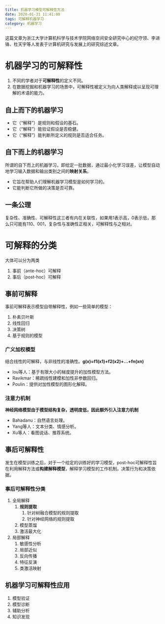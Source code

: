 ```yaml
---
title: 机器学习模型可解释性方法
date: 2020-01-31 11:41:00 
tags: 可解释机器学习
category: 机器学习
---
```

这篇文章为浙江大学计算机科学与技术学院网络空间安全研究中心的纪守领、李进锋、杜天宇等人发表于计算机研究与发展上的研究综述文章。

# 机器学习的可解释性
1. 不同的学者对于**可解释性**的定义不同。
2. 在数据挖掘和机器学习的场景中，可解释性被定义为向人类解释或以呈现可理解的术语的能力。

## 自上而下的机器学习
- 它（“解释”）是规则和假设的基石。
- 它（“解释”）能验证假设是否稳健。
- 它（“解释”）能判断所定义的规则是否适合任务。

## 自下而上的机器学习
所谓的自下而上的机器学习，即给定一批数据，通过最小化学习误差，让模型自动地学习输入数据和输出类别之间的**映射关系**。
- 它旨在帮助人们理解机器学习模型是如何学习的。
- 它能判断它所做的决策是否可靠。

## 一条公理
复杂性、准确性、可解释性这三者有内在关联性，如果用1表示高，0表示低，那么只可能有110、001，复杂性与准确性正相关，可解释性与之相对。

# 可解释的分类
大体可以分为两类
1. 事前（ante-hoc）可解释
2. 事后（post-hoc）可解释

## 事前可解释
事前可解释表示模型自带解释性，例如一些简单的模型：
1. 朴素贝叶斯
2. 线性回归
3. 决策树
4. 基于规则的模型

### 广义加权模型
结合线性的可解释，与非线性的准确性。**g(x)=f1(x1)+f2(x2)+...+fn(xn)**
- lou等人：基于有限大小的梯度提升的加性模型方法。
- Ravikmar：稀疏线性建模和加性非参数回归。
- Poulin：提供对加性模型的图形化解释。

### 注意力机制
**神经网络模型由于模型结构复杂，透明度低，因此额外引入注意力机制**
- Bahadanu：自然语言处理。
- Yang等人：文本分类、情感分析。
- Xu等人：看图说话、推荐系统。

## 事后可解释性
发生在模型训练之后，对于一个给定的训练好的学习模型，post-hoc可解释性旨在利用解释方法或**构建解释模型**，解释学习模型的工作机制，决策行为和决策依据。

### 事后可解释性分类
1. 全局解释
    1. **规则提取**
        1. 针对树融合模型的规则提取
        2. 针对神经网络的规则提取
    2. 模型蒸馏
    3. 激活最大化
2. 局部解释
    1. 敏感性分析
    2. 局部近似
    3. 反向传播
    4. 特征反演
    5. 类激活映射

## 机器学习可解释性应用
1. 模型验证
2. 模型诊断
3. 辅助分析
4. 知识发现